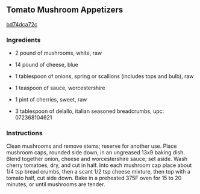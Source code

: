 ## Tomato Mushroom Appetizers

[bd74dca72c](http://www.food.com/recipe/tomato-mushroom-appetizers-15797)

### Ingredients

 - 2 pound of mushrooms, white, raw

 - 14 pound of cheese, blue

 - 1 tablespoon of onions, spring or scallions (includes tops and bulb), raw

 - 1 teaspoon of sauce, worcestershire

 - 1 pint of cherries, sweet, raw

 - 3 tablespoon of delallo, italian seasoned breadcrumbs, upc: 072368104621

### Instructions

Clean mushrooms and remove stems; reserve for another use. Place mushroom caps, rounded side down, in an ungreased 13x9 baking dish. Blend together onion, cheese and worcestershire sauce; set aside. Wash cherry tomatoes, dry, and cut in half. Into each mushroom cap place about 1/4 tsp bread crumbs, then a scant 1/2 tsp cheese mixture, then top with a tomato half, cut side down. Bake in a preheated 375F oven for 15 to 20 minutes, or until mushrooms are tender.